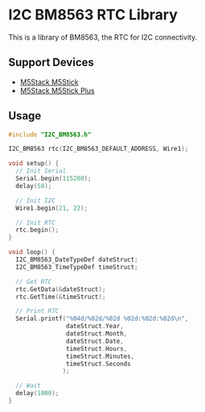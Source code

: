 # I2C BM8563 RTC Library

This is a library of BM8563, the RTC for I2C connectivity.

## Support Devices

- [M5Stack M5Stick](https://docs.m5stack.com/#/en/core/m5stickc)
- [M5Stack M5Stick Plus](https://docs.m5stack.com/#/en/core/m5stickc_plus)

## Usage
```c
#include "I2C_BM8563.h"

I2C_BM8563 rtc(I2C_BM8563_DEFAULT_ADDRESS, Wire1);

void setup() {
  // Init Serial
  Serial.begin(115200);
  delay(50);

  // Init I2C
  Wire1.begin(21, 22);

  // Init RTC
  rtc.begin();
}

void loop() {
  I2C_BM8563_DateTypeDef dateStruct;
  I2C_BM8563_TimeTypeDef timeStruct;

  // Get RTC
  rtc.GetData(&dateStruct);
  rtc.GetTime(&timeStruct);

  // Print RTC
  Serial.printf("%04d/%02d/%02d %02d:%02d:%02d\n",
                dateStruct.Year,
                dateStruct.Month,
                dateStruct.Date,
                timeStruct.Hours,
                timeStruct.Minutes,
                timeStruct.Seconds
               );

  // Wait
  delay(1000);
}
```
